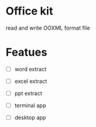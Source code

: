 # Office kit
read and write OOXML format file

# Featues
- [ ] word extract
- [ ] excel extract
- [ ] ppt extract
- [ ] terminal app
- [ ] desktop app

